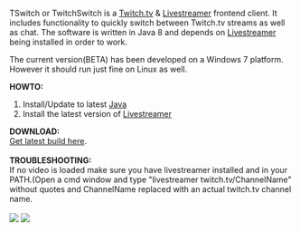 TSwitch or TwitchSwitch is a [Twitch.tv](http://www.twitch.tv/) &  [Livestreamer](http://docs.livestreamer.io/) frontend client. It includes functionality to quickly switch between Twitch.tv streams as well as chat. The software is written in Java 8 and depends on [Livestreamer](http://docs.livestreamer.io/) being installed in order to work.

The current version(BETA) has been developed on a Windows 7 platform. However it should run just fine on Linux as well.

<b>HOWTO:</b><br>

<ol><li>Install/Update to latest <a href='https://www.java.com/'>Java</a>
</li><li>Install the latest version of <a href='http://docs.livestreamer.io/'>Livestreamer</a></li></ol>

<b>DOWNLOAD:</b><br> <a href='https://tswitch.googlecode.com/svn/trunk/TwitchSwitch/build/TSwitch.jar'>Get latest build here</a>.<br>
<br>
<b>TROUBLESHOOTING:</b><br>
If no video is loaded make sure you have livestreamer installed and in your PATH.(Open a cmd window and type "livestreamer twitch.tv/ChannelName" without quotes and ChannelName replaced with an actual twitch.tv channel name.<br>
<br>
<img src='https://i.imgur.com/VpmUyK7.png' />
<img src='https://i.imgur.com/aXyiH1D.png' />